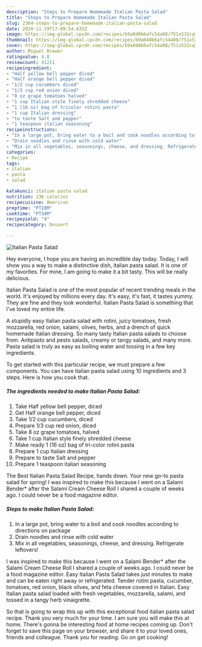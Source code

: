 ```yaml
---
description: "Steps to Prepare Homemade Italian Pasta Salad"
title: "Steps to Prepare Homemade Italian Pasta Salad"
slug: 2364-steps-to-prepare-homemade-italian-pasta-salad
date: 2020-11-19T17:09:54.635Z
image: https://img-global.cpcdn.com/recipes/b9a040b6afc54a08/751x532cq70/italian-pasta-salad-recipe-main-photo.jpg
thumbnail: https://img-global.cpcdn.com/recipes/b9a040b6afc54a08/751x532cq70/italian-pasta-salad-recipe-main-photo.jpg
cover: https://img-global.cpcdn.com/recipes/b9a040b6afc54a08/751x532cq70/italian-pasta-salad-recipe-main-photo.jpg
author: Miguel Brewer
ratingvalue: 4.8
reviewcount: 41211
recipeingredient:
- "Half yellow bell pepper diced"
- "Half orange bell pepper diced"
- "1/2 cup cucumbers diced"
- "1/3 cup red onion diced"
- "8 oz grape tomatoes halved"
- "1 cup Italian style finely shredded cheese"
- "1 (16 oz) bag of tricolor rotini pasta"
- "1 cup Italian dressing"
- "to taste Salt and pepper"
- "1 teaspoon italian seasoning"
recipeinstructions:
- "In a large pot, bring water to a boil and cook noodles according to directions on package"
- "Drain noodles and rinse with cold water"
- "Mix in all vegetables, seasonings, cheese, and dressing. Refrigerate leftovers!"
categories:
- Recipe
tags:
- italian
- pasta
- salad

katakunci: italian pasta salad 
nutrition: 236 calories
recipecuisine: American
preptime: "PT28M"
cooktime: "PT34M"
recipeyield: "4"
recipecategory: Dessert

---
```



![Italian Pasta Salad](https://img-global.cpcdn.com/recipes/b9a040b6afc54a08/751x532cq70/italian-pasta-salad-recipe-main-photo.jpg)

Hey everyone, I hope you are having an incredible day today. Today, I will show you a way to make a distinctive dish, italian pasta salad. It is one of my favorites. For mine, I am going to make it a bit tasty. This will be really delicious.

Italian Pasta Salad is one of the most popular of recent trending meals in the world. It's enjoyed by millions every day. It's easy, it's fast, it tastes yummy. They are fine and they look wonderful. Italian Pasta Salad is something that I've loved my entire life.

A stupidly easy Italian pasta salad with rotini, juicy tomatoes, fresh mozzarella, red onion, salami, olives, herbs, and a drench of quick homemade Italian dressing. So many tasty Italian pasta salads to choose from. Antipasto and pesto salads, creamy or tangy salads, and many more. Pasta salad is truly as easy as boiling water and tossing in a few key ingredients.


To get started with this particular recipe, we must prepare a few components. You can have italian pasta salad using 10 ingredients and 3 steps. Here is how you cook that.

<!--inarticleads1-->

##### The ingredients needed to make Italian Pasta Salad:

1. Take Half yellow bell pepper, diced
1. Get Half orange bell pepper, diced
1. Take 1/2 cup cucumbers, diced
1. Prepare 1/3 cup red onion, diced
1. Take 8 oz grape tomatoes, halved
1. Take 1 cup Italian style finely shredded cheese
1. Make ready 1 (16 oz) bag of tri-color rotini pasta
1. Prepare 1 cup Italian dressing
1. Prepare to taste Salt and pepper
1. Prepare 1 teaspoon italian seasoning


The Best Italian Pasta Salad Recipe, hands down. Your new go-to pasta salad for spring! I was inspired to make this because I went on a Salami Bender* after the Salami Cream Cheese Roll I shared a couple of weeks ago. I could never be a food magazine editor. 

<!--inarticleads2-->

##### Steps to make Italian Pasta Salad:

1. In a large pot, bring water to a boil and cook noodles according to directions on package
1. Drain noodles and rinse with cold water
1. Mix in all vegetables, seasonings, cheese, and dressing. Refrigerate leftovers!


I was inspired to make this because I went on a Salami Bender* after the Salami Cream Cheese Roll I shared a couple of weeks ago. I could never be a food magazine editor. Easy Italian Pasta Salad takes just minutes to make and can be eaten right away or refrigerated. Tender rotini pasta, cucumber, tomatoes, red onion, black olives, and feta cheese covered in Italian. Easy Italian pasta salad loaded with fresh vegetables, mozzarella, salami, and tossed in a tangy herb vinaigrette. 

So that is going to wrap this up with this exceptional food italian pasta salad recipe. Thank you very much for your time. I am sure you will make this at home. There's gonna be interesting food at home recipes coming up. Don't forget to save this page on your browser, and share it to your loved ones, friends and colleague. Thank you for reading. Go on get cooking!
